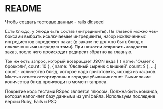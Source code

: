# README

Чтобы создать тестовые данные - rails db:seed

Есть блюдо, у блюда есть состав (ингредиенты). На главной можно чек-боксами выбрать исключаемые ингредиенты, набор исключенных ингредиентов определяет заказ (в заказе не должно быть блюд с исключенными ингредиентами). При нажатии отправить создается заказ, после чего происходит редирект обратно на главную.

Так же есть запрос, который возвращает JSON вида [ { name: 'Омлет с брокколи', count: 10 }, { name: 'Овсяный сырник с вишней', count: 9 }, ...] count - количество блюд, которое надо приготовить, исходя из заказов. Массив ответа отсортирован в порядке убывания count. Вычисление количества блюд происходит в момент запроса.

Покрытие кода тестами RSpec является плюсом. Должна быть команда, которая наполняет базу данными из yml файла. Используем последние версии Ruby, Rails и PSQ
